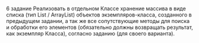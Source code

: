 6 задание
Реализовать в отдельном Классе хранение массива в виде списка (тип List / ArrayList) объектов экземпляров-класса,
созданного в предыдущем задании, а так же все сопутствующие методы для поиска и обработки его элементов
(обязательно должны возвращать результат, как экземпляр Класса), согласно заданию (для своего варианта).